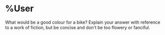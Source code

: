 # %User

What would be a good colour for a bike? Explain your answer with reference to a work of fiction, but be concise and don't be too flowery or fanciful.

